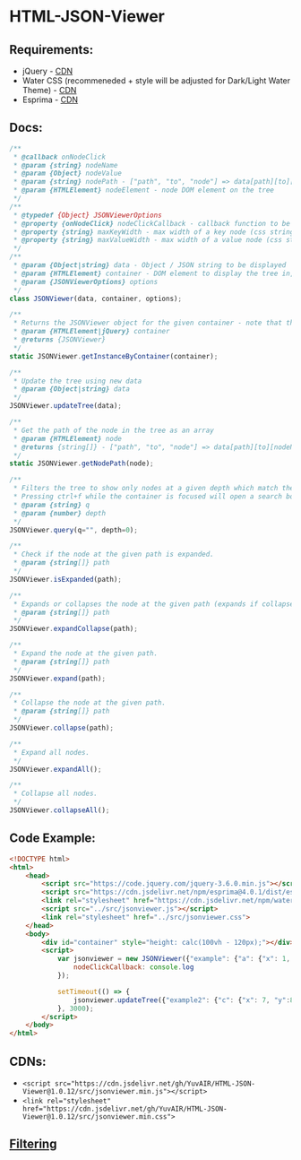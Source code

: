 # HTML-JSON-Viewer
## Requirements:
 - jQuery - [CDN](https://code.jquery.com/jquery-3.6.0.min.js)
 - Water CSS (recommeneded + style will be adjusted for Dark/Light Water Theme) - [CDN](https://cdn.jsdelivr.net/npm/water.css@2/out/water.min.css)
 - Esprima - [CDN](https://cdn.jsdelivr.net/npm/esprima@4.0.1/dist/esprima.min.js)

## Docs:
```js
/**
 * @callback onNodeClick
 * @param {string} nodeName
 * @param {Object} nodeValue
 * @param {string} nodePath - ["path", "to", "node"] => data[path][to][nodeName] == nodeValue
 * @param {HTMLElement} nodeElement - node DOM element on the tree
 */
/**
 * @typedef {Object} JSONViewerOptions
 * @property {onNodeClick} nodeClickCallback - callback function to be called when a node (key) is clicked
 * @property {string} maxKeyWidth - max width of a key node (css string), overflow will be hidden. default: "100%"
 * @property {string} maxValueWidth - max width of a value node (css string), overflow will craete a new line. default: "100%"
 */
/**
 * @param {Object|string} data - Object / JSON string to be displayed
 * @param {HTMLElement} container - DOM element to display the tree in, SHOULD HAVE A UNIQUE ID
 * @param {JSONViewerOptions} options
 */
class JSONViewer(data, container, options);

/**
 * Returns the JSONViewer object for the given container - note that the container IDs must be unique.
 * @param {HTMLElement|jQuery} container
 * @returns {JSONViewer}
 */
static JSONViewer.getInstanceByContainer(container);

/**
 * Update the tree using new data
 * @param {Object|string} data 
 */
JSONViewer.updateTree(data);

/**
 * Get the path of the node in the tree as an array
 * @param {HTMLElement} node 
 * @returns {string[]} - ["path", "to", "node"] => data[path][to][nodeName] == nodeValue
 */
static JSONViewer.getNodePath(node);

/**
 * Filters the tree to show only nodes at a given depth which match the query (key / value contain the query as a string)
 * Pressing ctrl+f while the container is focused will open a search box
 * @param {string} q
 * @param {number} depth
 */
JSONViewer.query(q="", depth=0);

/**
 * Check if the node at the given path is expanded.
 * @param {string[]} path
 */
JSONViewer.isExpanded(path);

/**
 * Expands or collapses the node at the given path (expands if collapsed, collapses if expanded)
 * @param {string[]} path
 */
JSONViewer.expandCollapse(path);

/**
 * Expand the node at the given path.
 * @param {string[]} path
 */
JSONViewer.expand(path);

/**
 * Collapse the node at the given path.
 * @param {string[]} path
 */
JSONViewer.collapse(path);

/**
 * Expand all nodes.
 */
JSONViewer.expandAll();

/**
 * Collapse all nodes.
 */
JSONViewer.collapseAll();
```

## Code Example:
```html
<!DOCTYPE html>
<html>
    <head>
        <script src="https://code.jquery.com/jquery-3.6.0.min.js"></script>
        <script src="https://cdn.jsdelivr.net/npm/esprima@4.0.1/dist/esprima.min.js"></script>
        <link rel="stylesheet" href="https://cdn.jsdelivr.net/npm/water.css@2/out/water.min.css">
        <script src="../src/jsonviewer.js"></script>
        <link rel="stylesheet" href="../src/jsonviewer.css">
    </head>
    <body>
        <div id="container" style="height: calc(100vh - 120px);"></div>
        <script>
            var jsonviewer = new JSONViewer({"example": {"a": {"x": 1, "y":2, "z":3}, "b": {"x": 4, "y": 5, "z": 6}}}, document.getElementById("container"), {
                nodeClickCallback: console.log
            });

            setTimeout(() => {
                jsonviewer.updateTree({"example2": {"c": {"x": 7, "y":8, "z":9}, "d": {"x": 10, "y": 11, "z": 12}}});
            }, 3000);
        </script>
    </body>
</html>
```

## CDNs:
 - `<script src="https://cdn.jsdelivr.net/gh/YuvAIR/HTML-JSON-Viewer@1.0.12/src/jsonviewer.min.js"></script>`
 - `<link rel="stylesheet" href="https://cdn.jsdelivr.net/gh/YuvAIR/HTML-JSON-Viewer@1.0.12/src/jsonviewer.min.css">`


## [Filtering](FILTER.md)